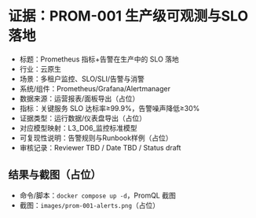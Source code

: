 # 证据：PROM-001 生产级可观测与SLO落地

- 标题：Prometheus 指标+告警在生产中的 SLO 落地
- 行业：云原生
- 场景：多租户监控、SLO/SLI/告警与消警
- 系统/组件：Prometheus/Grafana/Alertmanager
- 数据来源：运营报表/面板导出（占位）
- 指标：关键服务 SLO 达标率≥99.9%，告警噪声降低≥30%
- 证据类型：运行数据/仪表盘导出（占位）
- 对应模型映射：L3_D06_监控标准模型
- 可复现性说明：告警规则与Runbook样例（占位）
- 审核记录：Reviewer TBD / Date TBD / Status draft

## 结果与截图（占位）

- 命令/脚本：`docker compose up -d`，PromQL 截图
- 截图：`images/prom-001-alerts.png`（占位）
